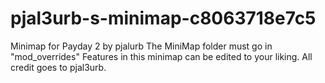 # pjal3urb-s-minimap-c8063718e7c5
Minimap for Payday 2 by pjalurb
The MiniMap folder must go in "mod_overrides"
Features in this minimap can be edited to your liking. All credit goes to pjal3urb.
